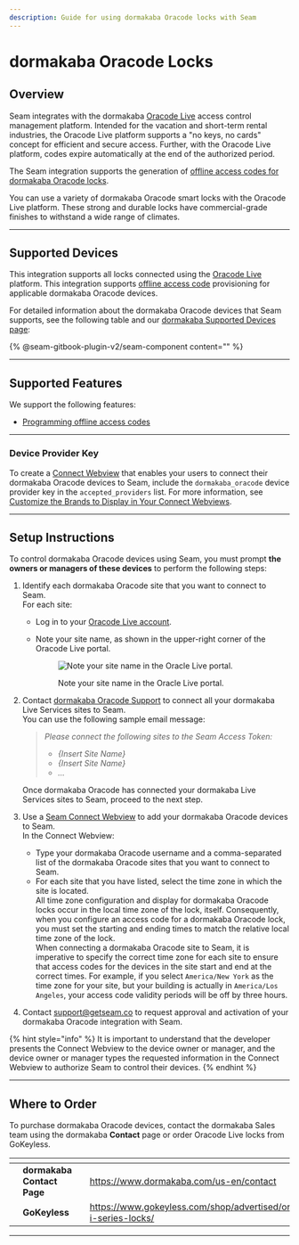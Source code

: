 ```yaml
---
description: Guide for using dormakaba Oracode locks with Seam
---
```


# dormakaba Oracode Locks

## Overview

Seam integrates with the dormakaba [Oracode Live](https://www.dormakaba.com/us-en/offering/products/vacation-short-term-rental-solutions/access-control-management/oracode-live--ka_128503) access control management platform. Intended for the vacation and short-term rental industries, the Oracode Live platform supports a "no keys, no cards" concept for efficient and secure access. Further, with the Oracode Live platform, codes expire automatically at the end of the authorized period.

The Seam integration supports the generation of [offline access codes for dormakaba Oracode locks](../device-and-system-integration-guides/dormakaba-oracode-locks/creating-dormakaba-oracode-offline-access-codes.md).

You can use a variety of dormakaba Oracode smart locks with the Oracode Live platform. These strong and durable locks have commercial-grade finishes to withstand a wide range of climates.

***

## Supported Devices

This integration supports all locks connected using the [Oracode Live](https://www.dormakaba.com/us-en/offering/products/vacation-short-term-rental-solutions/access-control-management/oracode-live--ka_128503) platform. This integration supports [offline access code](../device-and-system-integration-guides/dormakaba-oracode-locks/creating-dormakaba-oracode-offline-access-codes.md) provisioning for applicable dormakaba Oracode devices.

For detailed information about the dormakaba Oracode devices that Seam supports, see the following table and our [dormakaba Supported Devices page](https://www.seam.co/manufacturers/dormakaba):

{% @seam-gitbook-plugin-v2/seam-component content="<seam-supported-device-table
  endpoint="https://connect.getseam.com"
  publishable-key="seam_pk1J0Bgui_oYEuzDhOqUzSBkrPmrNsUuKL"
  user-identifier-key="c6e74334-eb31-4719-b679-d84cf1c07d9c"
  manufacturers='["Dormakaba"]'
/>" %}

***

## Supported Features

We support the following features:

* [Programming offline access codes](../products/smart-locks/access-codes/offline-access-codes.md)

***

### Device Provider Key

To create a [Connect Webview](../capability-guides/device-and-system-capabilities/connect-webviews/) that enables your users to connect their dormakaba Oracode devices to Seam, include the `dormakaba_oracode` device provider key in the `accepted_providers` list. For more information, see [Customize the Brands to Display in Your Connect Webviews](../capability-guides/device-and-system-capabilities/connect-webviews/customizing-connect-webviews.md#customize-the-brands-to-display-in-your-connect-webviews).

***

## Setup Instructions

To control dormakaba Oracode devices using Seam, you must prompt **the owners or managers of these devices** to perform the following steps:

1. Identify each dormakaba Oracode site that you want to connect to Seam.\
   For each site:
   * Log in to your [Oracode Live account](https://www.kabaecodewireless.com).
   *   Note your site name, as shown in the upper-right corner of the Oracode Live portal.

       <figure><img src="../.gitbook/assets/oracode-live-site-name.png" alt="Note your site name in the Oracle Live portal."><figcaption><p>Note your site name in the Oracle Live portal.</p></figcaption></figure>
2.  Contact [dormakaba Oracode Support](mailto:oracode@dormakaba.com) to connect all your dormakaba Live Services sites to Seam.\
    You can use the following sample email message:

    > _Please connect the following sites to the Seam Access Token:_
    >
    > * _{Insert Site Name}_
    > * _{Insert Site Name}_
    > * _..._

    Once dormakaba Oracode has connected your dormakaba Live Services sites to Seam, proceed to the next step.
3. Use a [Seam Connect Webview](../capability-guides/device-and-system-capabilities/connect-webviews/) to add your dormakaba Oracode devices to Seam.\
   In the Connect Webview:
   * Type your dormakaba Oracode username and a comma-separated list of the dormakaba Oracode sites that you want to connect to Seam.
   * For each site that you have listed, select the time zone in which the site is located.\
     All time zone configuration and display for dormakaba Oracode locks occur in the local time zone of the lock, itself. Consequently, when you configure an access code for a dormakaba Oracode lock, you must set the starting and ending times to match the relative local time zone of the lock.\
     When connecting a dormakaba Oracode site to Seam, it is imperative to specify the correct time zone for each site to ensure that access codes for the devices in the site start and end at the correct times. For example, if you select `America/New York` as the time zone for your site, but your building is actually in `America/Los Angeles`, your access code validity periods will be off by three hours.
4. Contact [support@getseam.co](mailto:support@getseam.co) to request approval and activation of your dormakaba Oracode integration with Seam.

{% hint style="info" %}
It is important to understand that the developer presents the Connect Webview to the device owner or manager, and the device owner or manager types the requested information in the Connect Webview to authorize Seam to control their devices.
{% endhint %}

***

## Where to Order

To purchase dormakaba Oracode devices, contact the dormakaba Sales team using the dormakaba **Contact** page or order Oracode Live locks from GoKeyless.

<table data-view="cards"><thead><tr><th></th><th></th><th></th><th data-hidden data-card-target data-type="content-ref"></th><th data-hidden data-card-cover data-type="files"></th></tr></thead><tbody><tr><td></td><td><strong>dormakaba Contact Page</strong></td><td></td><td><a href="https://www.dormakaba.com/us-en/contact">https://www.dormakaba.com/us-en/contact</a></td><td><a href="../.gitbook/assets/dormakaba-logo.png">dormakaba-logo.png</a></td></tr><tr><td></td><td><strong>GoKeyless</strong></td><td></td><td><a href="https://www.gokeyless.com/shop/advertised/oracode-i-series-locks/">https://www.gokeyless.com/shop/advertised/oracode-i-series-locks/</a></td><td><a href="../.gitbook/assets/gokeyless-logo.png">gokeyless-logo.png</a></td></tr></tbody></table>

***

